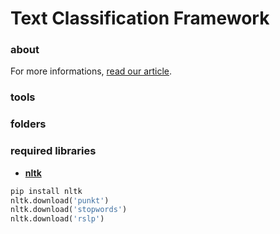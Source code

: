 # Text Classification Framework

### about

For more informations, [read our article](https://www.overleaf.com/project/5ddeb748491ee50001e6aae0).
### tools

### folders


### required libraries
- **[nltk](http://www.nltk.org/install.html)**
```python
pip install nltk
nltk.download('punkt')
nltk.download('stopwords')
nltk.download('rslp')
```

